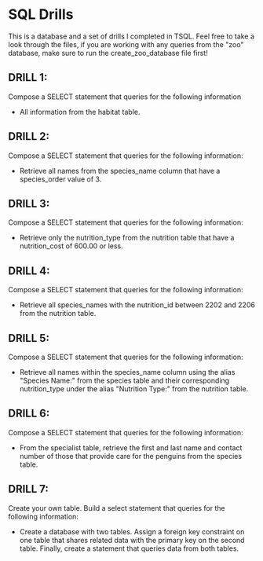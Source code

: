 # SQL Drills
This is a database and a set of drills I completed in TSQL. Feel free to take a look through the files, if you are working with any queries from the "zoo" database, make sure to run the create_zoo_database file first!

## DRILL 1:
Compose a SELECT statement that queries for the following information
* All information from the habitat table.
## DRILL 2:
Compose a SELECT statement that queries for the following information:
* Retrieve all names from the species_name column that have a species_order value of 3.
## DRILL 3:
Compose a SELECT statement that queries for the following information:
* Retrieve only the nutrition_type from the nutrition table that have a nutrition_cost of 600.00 or less.
## DRILL 4:
Compose a SELECT statement that queries for the following information:
* Retrieve all species_names with the nutrition_id between 2202 and 2206 from the nutrition table.
## DRILL 5:
Compose a SELECT statement that queries for the following information:
* Retrieve all names within the species_name column using the alias "Species Name:" from the species table and their corresponding nutrition_type under the alias "Nutrition Type:" from the nutrition table.
## DRILL 6:
Compose a SELECT statement that queries for the following information:
* From the specialist table, retrieve the first and last name and contact number of those that provide care for the penguins from the species table.
## DRILL 7:
Create your own table. Build a select statement that queries for the following information:
* Create a database with two tables. Assign a foreign key constraint on one table that shares related data with the primary key on the second table. Finally, create a statement that queries data from both tables.
